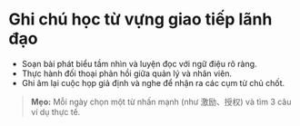 # Ghi chú học từ vựng giao tiếp lãnh đạo

- Soạn bài phát biểu tầm nhìn và luyện đọc với ngữ điệu rõ ràng.
- Thực hành đối thoại phản hồi giữa quản lý và nhân viên.
- Ghi âm lại cuộc họp giả định và nghe để nhận ra các cụm từ chủ chốt.

> **Mẹo:** Mỗi ngày chọn một từ nhấn mạnh (như 激励、授权) và tìm 3 câu ví dụ thực tế.
